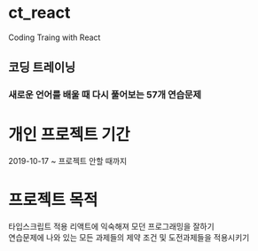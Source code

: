 # ct_react
Coding Traing with React

## 코딩 트레이닝
### 새로운 언어를 배울 때 다시 풀어보는 57개 연습문제

# 개인 프로젝트 기간
2019-10-17 ~ 프로젝트 안할 때까지

# 프로젝트 목적
타입스크립트 적용 리액트에 익숙해져 모던 프로그래밍을 잘하기<br/>
연습문제에 나와 있는 모든 과제들의 제약 조건 및 도전과제들을 적용시키기
